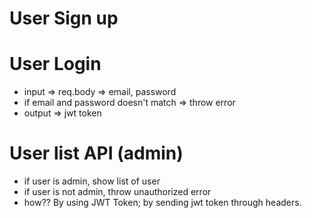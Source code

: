 # User Sign up

# User Login

- input => req.body => email, password
- if email and password doesn't match => throw error
- output => jwt token

# User list API (admin)

- if user is admin, show list of user
- if user is not admin, throw unauthorized error
- how?? By using JWT Token; by sending jwt token
  through headers.
